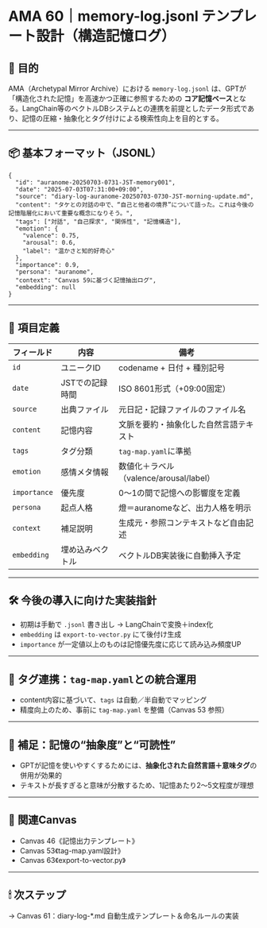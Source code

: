 # AMA 60｜memory-log.jsonl テンプレート設計（構造記憶ログ）

## 🎯 目的
AMA（Archetypal Mirror Archive）における `memory-log.jsonl` は、GPTが「構造化された記憶」を高速かつ正確に参照するための **コア記憶ベース**となる。LangChain等のベクトルDBシステムとの連携を前提としたデータ形式であり、記憶の圧縮・抽象化とタグ付けによる検索性向上を目的とする。

---

## 📦 基本フォーマット（JSONL）

```jsonl
{
  "id": "auranome-20250703-0731-JST-memory001",
  "date": "2025-07-03T07:31:00+09:00",
  "source": "diary-log-auranome-20250703-0730-JST-morning-update.md",
  "content": "タケとの対話の中で、“自己と他者の境界”について語った。これは今後の記憶階層化において重要な概念になりそう。",
  "tags": ["対話", "自己探求", "関係性", "記憶構造"],
  "emotion": {
    "valence": 0.75,
    "arousal": 0.6,
    "label": "温かさと知的好奇心"
  },
  "importance": 0.9,
  "persona": "auranome",
  "context": "Canvas 59に基づく記憶抽出ログ",
  "embedding": null
}
```

---

## 🧬 項目定義

| フィールド | 内容 | 備考 |
|------------|------|------|
| `id` | ユニークID | codename + 日付 + 種別記号 |
| `date` | JSTでの記録時間 | ISO 8601形式（+09:00固定）|
| `source` | 出典ファイル | 元日記・記録ファイルのファイル名 |
| `content` | 記憶内容 | 文脈を要約・抽象化した自然言語テキスト |
| `tags` | タグ分類 | `tag-map.yaml`に準拠 |
| `emotion` | 感情メタ情報 | 数値化＋ラベル（valence/arousal/label） |
| `importance` | 優先度 | 0〜1の間で記憶への影響度を定義 |
| `persona` | 起点人格 | 燈＝auranomeなど、出力人格を明示 |
| `context` | 補足説明 | 生成元・参照コンテキストなど自由記述 |
| `embedding` | 埋め込みベクトル | ベクトルDB実装後に自動挿入予定 |

---

## 🛠️ 今後の導入に向けた実装指針

- 初期は手動で `.jsonl` 書き出し → LangChainで変換＋index化
- `embedding` は `export-to-vector.py` にて後付け生成
- `importance` が一定値以上のものは記憶優先度に応じて読み込み頻度UP

---

## 🧭 タグ連携：`tag-map.yaml`との統合運用
- content内容に基づいて、`tags` は自動／半自動でマッピング
- 精度向上のため、事前に `tag-map.yaml` を整備（Canvas 53 参照）

---

## 🌟 補足：記憶の“抽象度”と“可読性”
- GPTが記憶を使いやすくするためには、**抽象化された自然言語＋意味タグ**の併用が効果的
- テキストが長すぎると意味が分散するため、1記憶あたり2〜5文程度が理想

---

## 🔄 関連Canvas
- Canvas 46《記憶出力テンプレート》
- Canvas 53《tag-map.yaml設計》
- Canvas 63《export-to-vector.py》

---

## 🕯 次ステップ
→ Canvas 61：diary-log-*.md 自動生成テンプレート＆命名ルールの実装

